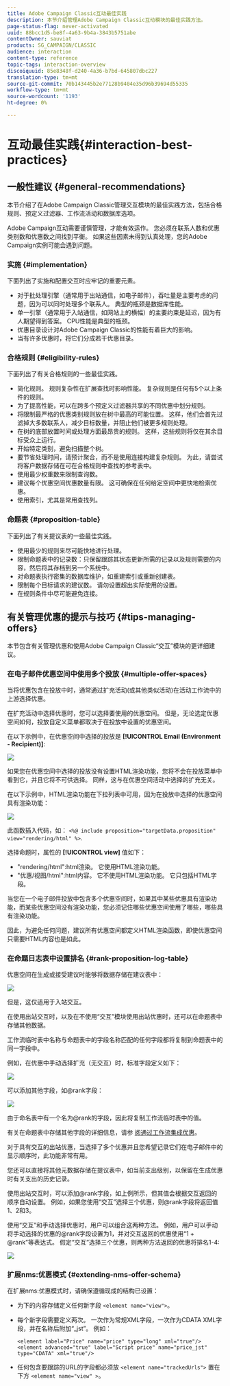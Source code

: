 ```yaml
---
title: Adobe Campaign Classic互动最佳实践
description: 本节介绍管理Adobe Campaign Classic互动模块的最佳实践方法。
page-status-flag: never-activated
uuid: 88bcc1d5-be8f-4a63-9b4a-3843b5751abe
contentOwner: sauviat
products: SG_CAMPAIGN/CLASSIC
audience: interaction
content-type: reference
topic-tags: interaction-overview
discoiquuid: 85e8348f-d240-4a36-b7bd-645807dbc227
translation-type: tm+mt
source-git-commit: 70b143445b2e77128b9404e35d96b39694d55335
workflow-type: tm+mt
source-wordcount: '1193'
ht-degree: 0%

---
```



# 互动最佳实践{#interaction-best-practices}

## 一般性建议 {#general-recommendations}

本节介绍了在Adobe Campaign Classic管理交互模块的最佳实践方法，包括合格规则、预定义过滤器、工作流活动和数据库选项。

Adobe Campaign互动需要谨慎管理，才能有效运作。 您必须在联系人数和优惠类别数和优惠数之间找到平衡。 如果这些因素未得到认真处理，您的Adobe Campaign实例可能会遇到问题。

### 实施 {#implementation}

下面列出了实施和配置交互时应牢记的重要元素。

* 对于批处理引擎（通常用于出站通信，如电子邮件），吞吐量是主要考虑的问题，因为可以同时处理多个联系人。 典型的瓶颈是数据库性能。
* 单一引擎（通常用于入站通信，如网站上的横幅）的主要约束是延迟，因为有人期望得到答案。 CPU性能是典型的瓶颈。
* 优惠目录设计对Adobe Campaign Classic的性能有着巨大的影响。
* 当有许多优惠时，将它们分成若干优惠目录。

### 合格规则 {#eligibility-rules}

下面列出了有关合格规则的一些最佳实践。

* 简化规则。 规则复杂性在扩展查找时影响性能。 复杂规则是任何有5个以上条件的规则。
* 为了提高性能，可以在跨多个预定义过滤器共享的不同优惠中划分规则。
* 将限制最严格的优惠类别规则放在树中最高的可能位置。 这样，他们会首先过滤掉大多数联系人，减少目标数量，并阻止他们被更多规则处理。
* 在树的底部放置时间或处理方面最昂贵的规则。 这样，这些规则将仅在其余目标受众上运行。
* 开始特定类别，避免扫描整个树。
* 要节省处理时间，请预计聚合，而不是使用连接构建复杂规则。 为此，请尝试将客户数据存储在可在合格规则中查找的参考表中。
* 使用最少权重数来限制查询数。
* 建议每个优惠空间优惠数量有限。 这可确保在任何给定空间中更快地检索优惠。
* 使用索引，尤其是常用查找列。

### 命题表 {#proposition-table}

下面列出了有关提议表的一些最佳实践。

* 使用最少的规则来尽可能快地进行处理。
* 限制命题表中的记录数：只保留跟踪其状态更新所需的记录以及规则需要的内容，然后将其存档到另一个系统中。
* 对命题表执行密集的数据库维护，如重建索引或重新创建表。
* 限制每个目标请求的建议数。 请勿设置超出实际使用的设置。
* 在规则条件中尽可能避免连接。

## 有关管理优惠的提示与技巧 {#tips-managing-offers}

本节包含有关管理优惠和使用Adobe Campaign Classic“交互”模块的更详细建议。

### 在电子邮件优惠空间中使用多个投放 {#multiple-offer-spaces}

当将优惠包含在投放中时，通常通过扩充活动(或其他类似活动)在活动工作流中的上游选择优惠。

在扩充活动中选择优惠时，您可以选择要使用的优惠空间。 但是，无论选定优惠空间如何，投放自定义菜单都取决于在投放中设置的优惠空间。

在以下示例中，在优惠空间中选择的投放是 **[!UICONTROL Email (Environment - Recipient)]**:

![](assets/Interaction-best-practices-offer-space-selected.png)

如果您在优惠空间中选择的投放没有设置HTML渲染功能，您将不会在投放菜单中看到它，并且它将不可供选择。 同样，这与在优惠空间活动中选择的扩充无关。

在以下示例中，HTML渲染功能在下拉列表中可用，因为在投放中选择的优惠空间具有渲染功能：

![](assets/Interaction-best-practices-HTML-rendering.png)

此函数插入代码，如： `<%@ include proposition="targetData.proposition" view="rendering/html" %>`.

选择命题时，属性的 **[!UICONTROL view]** 值如下：
* &quot;rendering/html&quot;:html渲染。 它使用HTML渲染功能。
* &quot;优惠/视图/html&quot;:html内容。 它不使用HTML渲染功能。 它只包括HTML字段。

当您在一个电子邮件投放中包含多个优惠空间时，如果其中某些优惠具有渲染功能，而某些优惠空间没有渲染功能，您必须记住哪些优惠空间使用了哪些，哪些具有渲染功能。

因此，为避免任何问题，建议所有优惠空间都定义HTML渲染函数，即使优惠空间只需要HTML内容也是如此。

### 在命题日志表中设置排名 {#rank-proposition-log-table}

优惠空间在生成或接受建议时能够将数据存储在建议表中：

![](assets/Interaction-best-practices-offer-space-storage.png)

但是，这仅适用于入站交互。

在使用出站交互时，以及在不使用“交互”模块使用出站优惠时，还可以在命题表中存储其他数据。

工作流临时表中名称与命题表中的字段名称匹配的任何字段都将复制到命题表中的同一字段中。

例如，在优惠中手动选择扩充（无交互）时，标准字段定义如下：

![](assets/Interaction-best-practices-manual-offer-std-fields.png)

可以添加其他字段，如@rank字段：

![](assets/Interaction-best-practices-manual-offer-add-fields.png)

由于命名表中有一个名为@rank的字段，因此将复制工作流临时表中的值。

有关在命题表中存储其他字段的详细信息，请参 [阅通过工作流集成优惠](../../interaction/using/integrating-an-offer-via-a-workflow.md#storing-offer-rankings-and-weights)。

对于具有交互的出站优惠，当选择了多个优惠并且您希望记录它们在电子邮件中的显示顺序时，此功能非常有用。

您还可以直接将其他元数据存储在提议表中，如当前支出级别，以保留在生成优惠时有关支出的历史记录。

使用出站交互时，可以添加@rank字段，如上例所示，但其值会根据交互返回的顺序自动设置。 例如，如果您使用“交互”选择三个优惠，则@rank字段将返回值1、2和3。

使用“交互”和手动选择优惠时，用户可以组合这两种方法。 例如，用户可以手动将手动选择的优惠的@rank字段设置为1，并对交互返回的优惠使用“1 + @rank”等表达式。 假定“交互”选择三个优惠，则两种方法返回的优惠将排名1-4:

![](assets/Interaction-best-practices-manual-offer-combined.png)

### 扩展nms:优惠模式 {#extending-nms-offer-schema}

在扩展nms:优惠模式时，请确保遵循现成的结构已设置：
* 为下的内容存储定义任何新字段 `<element name="view">`。
* 每个新字段需要定义两次。 一次作为常规XML字段，一次作为CDATA XML字段，并在名称后附加“_jst”。 例如：

   ```
   <element label="Price" name="price" type="long" xml="true"/>
   <element advanced="true" label="Script price" name="price_jst" type="CDATA" xml="true"/>
   ```

* 任何包含要跟踪的URL的字段都必须放 `<element name="trackedUrls">` 置在下方 `<element name="view" >`。